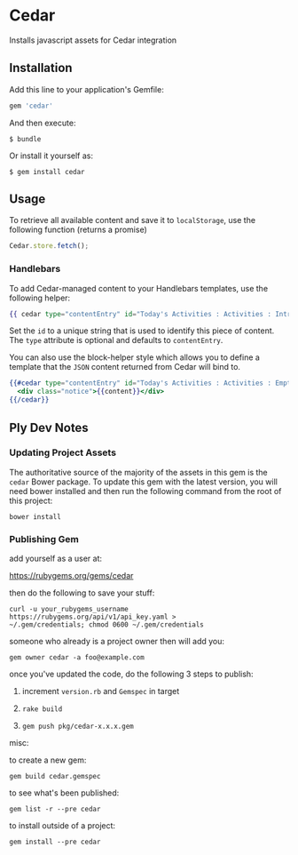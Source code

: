 # Cedar

Installs javascript assets for Cedar integration

## Installation

Add this line to your application's Gemfile:

```ruby
gem 'cedar'
```

And then execute:

    $ bundle

Or install it yourself as:

    $ gem install cedar

## Usage

To retrieve all available content and save it to `localStorage`, use the following function (returns a promise)

```javascript
Cedar.store.fetch();
```


### Handlebars

To add Cedar-managed content to your Handlebars templates, use the following helper:

```handlebars
{{ cedar type="contentEntry" id="Today's Activities : Activities : Intro" }}
```

Set the `id` to a unique string that is used to identify this piece of content. The `type` attribute is optional and defaults to `contentEntry`.

You can also use the block-helper style which allows you to define a template that the `JSON` content returned from Cedar will bind to.

```handlebars
{{#cedar type="contentEntry" id="Today's Activities : Activities : Empty Message" }}
  <div class="notice">{{content}}</div>
{{/cedar}}
```

## Ply Dev Notes

### Updating Project Assets

The authoritative source of the majority of the assets in this gem is the `cedar` Bower package. To update this gem with the latest version, you will need bower installed and then run the following command from the root of this project:

`bower install`

### Publishing Gem

add yourself as a user at:

https://rubygems.org/gems/cedar

then do the following to save your stuff:

```
curl -u your_rubygems_username https://rubygems.org/api/v1/api_key.yaml >
~/.gem/credentials; chmod 0600 ~/.gem/credentials
```

someone who already is a project owner then will add you:

```
gem owner cedar -a foo@example.com
```

once you've updated the code, do the following 3 steps to publish:


1) increment `version.rb` and `Gemspec` in target

2) `rake build`

3) `gem push pkg/cedar-x.x.x.gem`



misc:


to create a new gem:
```
gem build cedar.gemspec
```

to see what's been published:
```
gem list -r --pre cedar
```
to install outside of a project:
```
gem install --pre cedar
```
